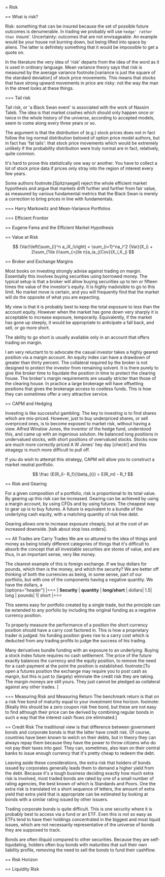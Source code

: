 = Risk

== What is risk?

Risk: something that can be insured because the set of possible future
outcomes is denumerable. In trading we probably will use `hedge' rather
than `insure'. Uncertainty: outcomes that are not envisageable. An
example would be your house not burning down, but being lifted into
space by aliens. The latter is definitely something that it would be
impossible to get a quote on.

In the literature the very idea of 'risk' departs from the idea of the word as it is used in ordinary language. Mean variance theory says that risk is measured by the average variance footnote:[variance is just the square of the standard deviation] of stock price movements. This means that stocks that have strong upward movements in price are risky: not the way the man in the street looks at these things.

=== Tail risk

Tail risk, or 'a Black Swan event' is associated with the work of Nassim Taleb. 
The idea is that market crashes which should only happen once or twice in the whole history of the universe, according to accepted models, seem to come along every three years or so.

The argument is that the distribution of (e.g.) stock prices does not in fact follow the log normal distribution beloved of option price model authors, but in fact has 'fat tails': that stock price movements which would be extremely unlikely if the probability distribution were truly normal are in fact, relatively, quite common.

It's hard to prove this statistically one way or another. You have to collect a lot of stock price data if prices only stray into the region of interest every few years.

Some authors footnote:[Spitznaegel]  reject the whole efficient market hypothesis and argue that markets drift further and further from fair value, as measured by various fundamental metrics that the Black Swan is merely a correction to bring prices in line with fundamentals.

=== Harry Markowitz and Mean-Variance Portfolios

=== Efficient Frontier

== Eugene Fama and the Efficient Market Hypothesis

== Value at Risk

$$
{Var}\left(\sum_{i}^n a_iX_i\right) = \sum_{i=1}^na_i^2 {Var}(X_i) + 
2\sum_{1\le i}\sum_{<j\le n}a_ia_j{Cov}(X_i,X_j)
$$


== Broker and Exchange Margins

Most books on investing strongly advise against trading on margin. 
Essentially this involves buying securities using borrowed money.
The typical setup is that a broker will allow buying securities up to ten or fifteen times the value of the investor's equity.
It is highly inadvisible to go to this limit. 
No market move is certain, and you will frequently find that the market will do the opposite of what you are expecting.

My view is that it is probably best to keep the total exposure to less than the account equity. 
However when the market has gone down very sharply it is acceptable to increase exposure, temporarily.
Equivalently, if the market has gone up steeply, it would be appropriate to anticipate
a fall back, and sell, or go more short.

The ability to go short is usually available only in an account that offers trading on margin.

I am very reluctant to to advocate the casual investor takes a highly geared position via a margin account.
An equity index can have a drawdown of greater than thirty percent. 
The collateral required by the broker is not designed to protect the investor from remaining solvent.
It is there purely to give the broker time to liquidate the position in time to protect the clearing house.
The broker's margin requirements are usually stricter than those of the clearing house. 
In practice a large brokerage will have offsetting positions that gives the brokerage 
access to costless funds. This is how they can sometimes offer a very attractive service.

== CAPM and Hedging

Investing is like successful gambling. 
The key to investing is to find shares which are mis-priced.
However, just to buy underpriced shares, or sell overpriced ones, 
is to become exposed to market risk, without having a view.
Alfred Winslow Jones, the inventor of the hedge fund, understood this,
and came up with an ingenious solution.
He balanced long positions in undervalued stocks, with short positions of overvalued stocks.
Stocks now are much more correctly priced A W Jones' hey day [check!] and this stragegy is
much more difficult to pull off. 

If you do wish to attempt this strategy, CAPM will allow you to construct a market neutral
portfolio.

$$
\frac {E(R_i)- R_f}{\beta_{i}}  = E(R_m) - R_f   
$$

== Risk and Gearing

For a given composition of a portfolio, risk is proportional to its total value.
By gearing up this risk can be increased. 
Gearing can be achieved by using a margin account, by using CFDs and by using futures.
The cheapest way to gear up is to buy futures. 
A future is equivalent to a bundle of the underlying cash equity, with a  matching quantity of risk free
debt.

Gearing allows one to increase exposure cheaply, but at the cost of an increased downside.
[talk about stop loss orders].


== All Trades are Carry Trades
We are so attuned to the idea of things and money as being totally different categories of things that 
it's difficult to absorb the concept that all investable securities are stores of value, and are thus, in an important sense, very like money.

The clearest example of this is foreign exchange. If we buy dollars for pounds, which then is the money, and which the security? 
We are better off thinking of both the currencies as being, in some sense, part of our portfolio, but with one of the components having a negative quantity. We have the dollars, a  
[options="header"] 
|===
| **Security** | **quantity** | **long/short**
| dollars| 1.5| long
| pounds| 1| short
|===

This seems easy for portfolio created by a single trade, but the principle can be extended to any porfolio by including the original funding as a negative currency position. 

To properly measure the performance of a position the short currency position should have a carry cost factored in. This is how a proprietary trader is judged: his funding position gives rise to a carry cost which is deducted from any trading profits to judge the success of his trading.

Many derivatives bundle funding with an exposure to an underlying. Buying a stock index future requires no cash settlement. The price of the future exactly balances the currency and the equity position, to remove the need for a cash payment at the point the position is established. footnote:[To open a futures position the exchange may require you to post cash as margin, but this is just to (largely) eliminate the credit risk they are taking. The margin moneys are still yours. They just cannot be pledged as collateral against any other trades. ]


=== Measuring Risk and Measuring Return
The benchmark return is that on a risk free bond of maturity equal to your investment time horizon. footnote:[Really this should be a zero coupon risk free bond,  but these are not easy to find although their price can be derived by combining regular bonds in such a way that the interest cash flows zre eliminated.]

== Credit Risk
The traditional view is that difference between government bonds and corporate bonds is that the latter have credit risk.
Of course, countries have been known to welch on their debts, but in theory they can always repay them because they have the power to throw citizens who do not pay their taxes into gaol. They can, sometimes, also lean on their central banks to issue enough currency that it's pretty cheap to redeem the debt. 

Leaving aside these considerations, the extra risk that holders of bonds issued by corporates generally leads them to demand a higher yield from the debt. Because it's a tough business deciding exactly how much extra risk is involved, most traded bonds are rated by one of a small number of rating agencies, the best known of which is Standards and Poors. One the extra risk is translated int a short sequence of letters, the amount of extra yield that extra yield that is appropriate can be estimated by looking at bonds with a similar rating issued by other issuers.

Trading corporate bonds is quite difficult. This is one security where it is probably best to access via a fund or an ETF. Even this is not so easy as ETFs tend to have their holdings concentrated in the biggest and most liquid issues, which are not necessarily representative of the universe of bonds they are supposed to track.

Bonds are often illiquid compared to other securities. Because they are self-liquidating, holders often buy bonds with maturities that suit their own liability profile, removing the need to sell the bonds to fund their cashflow. 


== Risk Horizon

== Liquidity Risk
